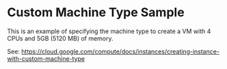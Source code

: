 # Custom Machine Type Sample

This is an example of specifying the machine type to create a VM with 4 CPUs and 5GB (5120 MB) of memory.

See:
https://cloud.google.com/compute/docs/instances/creating-instance-with-custom-machine-type
